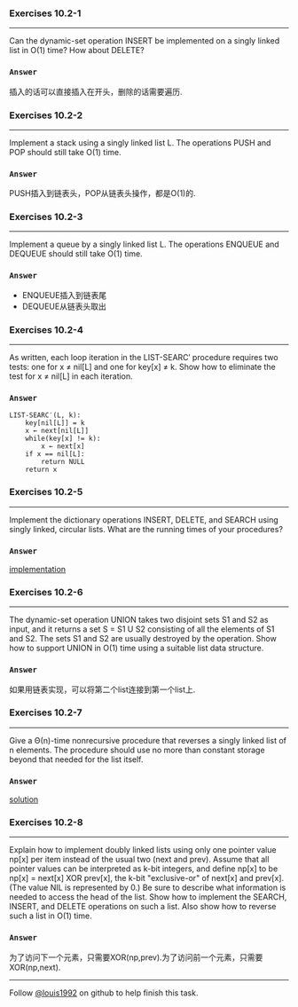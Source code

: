 ### Exercises 10.2-1
***
Can the dynamic-set operation INSERT be implemented on a singly linked list in O(1) time? How about DELETE?


### `Answer`
插入的话可以直接插入在开头，删除的话需要遍历.


### Exercises 10.2-2
***
Implement a stack using a singly linked list L. The operations PUSH and POP should still
take O(1) time.

### `Answer`
PUSH插入到链表头，POP从链表头操作，都是O(1)的.

### Exercises 10.2-3
***
Implement a queue by a singly linked list L. The operations ENQUEUE and DEQUEUE
should still take O(1) time.

### `Answer`

* ENQUEUE插入到链表尾
* DEQUEUE从链表头取出

### Exercises 10.2-4
***
As written, each loop iteration in the LIST-SEARC′ procedure requires two tests: one for x ≠
nil[L] and one for key[x] ≠ k. Show how to eliminate the test for x ≠ nil[L] in each iteration.

### `Answer`

	LIST-SEARC′(L, k):
		key[nil[L]] = k
		x ← next[nil[L]]
		while(key[x] != k):
			x ← next[x]
		if x == nil[L]:
			return NULL
		return x


### Exercises 10.2-5
***
Implement the dictionary operations INSERT, DELETE, and SEARCH using singly linked, circular lists. What are the running times of your procedures?

### `Answer`
[implementation](./exercise_code/dict.cpp)

### Exercises 10.2-6
***
The dynamic-set operation UNION takes two disjoint sets S1 and S2 as input, and it returns a set S = S1 U S2 consisting of all the elements of S1 and S2. The sets S1 and S2 are usually destroyed by the operation. Show how to support UNION in O(1) time using a suitable list data structure.

### `Answer`
如果用链表实现，可以将第二个list连接到第一个list上.

### Exercises 10.2-7
***
Give a Θ(n)-time nonrecursive procedure that reverses a singly linked list of n elements. The procedure should use no more than constant storage beyond that needed for the list itself.

### `Answer`
[solution](https://github.com/gzc/leetcode/blob/master/cpp/201-210/Reverse%20Linked%20List.cpp)

### Exercises 10.2-8
***
Explain how to implement doubly linked lists using only one pointer value np[x] per item instead of the usual two (next and prev). Assume that all pointer values can be interpreted as k-bit integers, and define np[x] to be np[x] = next[x] XOR prev[x], the k-bit "exclusive-or" of next[x] and prev[x]. (The value NIL is represented by 0.) Be sure to describe what information is needed to access the head of the list. Show how to implement the SEARCH, INSERT, and DELETE operations on such a list. Also show how to reverse such a list in O(1) time.

### `Answer`
为了访问下一个元素，只需要XOR(np,prev).为了访问前一个元素，只需要XOR(np,next).


***
Follow [@louis1992](https://github.com/gzc) on github to help finish this task.

